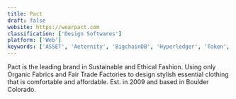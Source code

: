 ```yaml
---
title: Pact
draft: false 
website: https://wearpact.com
classification: ['Design Softwares']
platform: ['Web']
keywords: ['ASSET', 'Aeternity', 'BigchainDB', 'Hyperledger', 'Token', 'tabby']
---
```

Pact is the leading brand in Sustainable and Ethical Fashion.  Using only Organic Fabrics and Fair Trade Factories to design stylish essential clothing that is comfortable and affordable.  Est. in 2009 and based in Boulder Colorado.